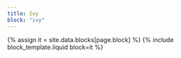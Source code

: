 ```yaml
---
title: Ivy
block: "ivy"
---
```


{% assign it = site.data.blocks[page.block] %}
{% include block_template.liquid block=it %}


